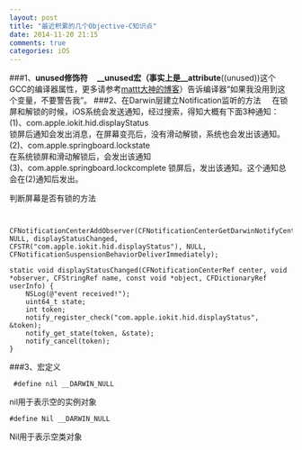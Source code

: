 ```yaml
---
layout: post
title: "最近积累的几个Objective-C知识点"
date: 2014-11-20 21:15
comments: true
categories: iOS
---
```

###1、__unused修饰符
&nbsp;&nbsp;&nbsp;&nbsp;\_\_unused宏（事实上是__attribute__((unused))这个GCC的编译器属性，更多请参考[mattt大神的博客](http://nshipster.com/__attribute__/)）告诉编译器“如果我没用到这个变量，不要警告我”。
###2、在Darwin层建立Notification监听的方法
&nbsp;&nbsp;&nbsp;&nbsp;在锁屏和解锁的时候，iOS系统会发送通知，经过搜索，得知大概有下面3种通知：<br>
(1)、com.apple.iokit.hid.displayStatus<br>
锁屏后通知会发出消息，在屏幕变亮后，没有滑动解锁，系统也会发出该通知。<br>
(2)、com.apple.springboard.lockstate<br>
在系统锁屏和滑动解锁后，会发出该通知<br>
(3)、com.apple.springboard.lockcomplete
锁屏后，发出该通知。这个通知总会在(2)通知后发出。<br>

判断屏幕是否有锁的方法<br>
```objc

    CFNotificationCenterAddObserver(CFNotificationCenterGetDarwinNotifyCenter(), NULL, displayStatusChanged, CFSTR("com.apple.iokit.hid.displayStatus"), NULL, CFNotificationSuspensionBehaviorDeliverImmediately);
```
```objc
static void displayStatusChanged(CFNotificationCenterRef center, void *observer, CFStringRef name, const void *object, CFDictionaryRef userInfo) {
    NSLog(@"event received!");
    uint64_t state;
    int token;
    notify_register_check("com.apple.iokit.hid.displayStatus", &token);
    notify_get_state(token, &state);
    notify_cancel(token);
}
```
###3、宏定义 
```objc
 #define nil __DARWIN_NULL
```
nil用于表示空的实例对象<br>

```objc
#define Nil __DARWIN_NULL
```
Nil用于表示空类对象


